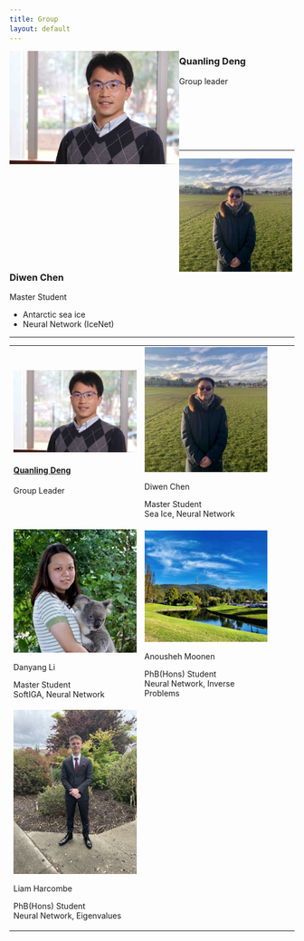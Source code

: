 ```yaml
---
title: Group
layout: default
---
```



<img align="left" width="300" height="200" src="images/deng.jpg">

### Quanling Deng

Group leader

&nbsp;
&nbsp;
&nbsp;
&nbsp;
&nbsp;
&nbsp;
&nbsp;
&nbsp;
&nbsp;
<br />
<br />
<br />
<br />
<br />

* * * 

<img align="left" width="200" height="200" src="images/chen.jpg">

### Diwen Chen

Master Student

- Antarctic sea ice
- Neural Network (IceNet)


* * * 

<table class="fixed">
  <col width="200"/>
  <col width="200"/>
  <col width="200"/>
  <tr>
    <td> <!-- Quanling Deng -->
        <div class="card" style="width: 13.6rem;">
          <!-- a href="https://quanlingdeng.github.io/" title="" class="card-image hover-overlay" target="_blank" -->
          <img src="images/deng.jpg" alt="" class="img-responsive">
          <!-- </a>  -->
          <div class="card-text">
            <!-- <p>Quanling Deng</p> --->
            <h4><a href="https://quanlingdeng.github.io/" target="_blank">Quanling Deng</a></h4>
            <div class="card-desription">
              <p>Group Leader</p>
            </div>
          </div>
        </div>
    </td>
    <td> <!-- Diwen Chen -->
        <div class="card" style="width: 13.6rem;">
          <img src="images/chen.jpg" alt="" class="img-responsive">
          <!-- </a>   -->
          <div class="card-text">
            <p>Diwen Chen</p>
            <!-- <h4><a href="" target="_blank">Diwen Chen</a></h4> -->
            <div class="card-desription">
              <p>Master Student <br> Sea Ice, Neural Network </p>
            </div>
          </div>
        </div>
    </td>
 <tr>
    <td> <!-- Danyang Li -->
        <div class="card" style="width: 13.6rem;">
          <!-- <a href="" title="" class="card-image hover-overlay" target="_blank"> -->
          <img src="images/Li.jpg" alt="" class="img-responsive">
          <!-- </a>   -->
          <div class="card-text">
            <p>Danyang Li</p>
            <!-- <h4><a href="" target="_blank">Danyang Li</a></h4> -->
            <div class="card-desription">
              <p>Master Student <br> SoftIGA, Neural Network </p>
            </div>
          </div>
        </div>
    </td>
    <td> <!-- Anousheh Moonen -->
         <div class="card" style="width: 13.6rem;">
            <img src="images/anu.jpg" alt="" class="img-responsive">
            <!-- </a>   -->
            <div class="card-text">
            <p>Anousheh Moonen</p>
            <!-- <h4><a href="" target="_blank">Anousheh Moonen</a></h4> -->
            <div class="card-desription">
                <p>PhB(Hons) Student <br> Neural Network, Inverse Problems </p>
            </div>
           </div>
         </div>
       </td>
 </tr>

 <tr>
    <td> <!-- Liam Harcombe -->
        <div class="card" style="width: 13.6rem;">
          <img src="images/lh.jpg" alt="" class="img-responsive">
          <!-- </a>   -->
          <div class="card-text">
            <p>Liam Harcombe</p>
            <!-- <h4><a href="" target="_blank">Liam Harcombe</a></h4> -->
            <div class="card-desription">
              <p>PhB(Hons) Student <br> Neural Network, Eigenvalues </p>
            </div>
          </div>
        </div>
    </td>
 </tr> 
</table> 
